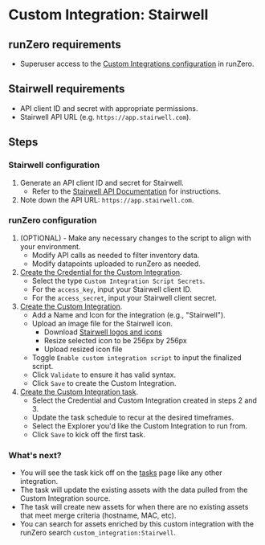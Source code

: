 # Custom Integration: Stairwell

## runZero requirements

- Superuser access to the [Custom Integrations configuration](https://console.runzero.com/custom-integrations) in runZero.

## Stairwell requirements

- API client ID and secret with appropriate permissions.
- Stairwell API URL (e.g. `https://app.stairwell.com`).

## Steps

### Stairwell configuration

1. Generate an API client ID and secret for Stairwell.
   - Refer to the [Stairwell API Documentation](https://docs.stairwell.com/reference/) for instructions.
2. Note down the API URL: `https://app.stairwell.com`.

### runZero configuration

1. (OPTIONAL) - Make any necessary changes to the script to align with your environment.
    - Modify API calls as needed to filter inventory data.
    - Modify datapoints uploaded to runZero as needed.
2. [Create the Credential for the Custom Integration](https://console.runzero.com/credentials).
    - Select the type `Custom Integration Script Secrets`.
    - For the `access_key`, input your Stairwell client ID.
    - For the `access_secret`, input your Stairwell client secret.
3. [Create the Custom Integration](https://console.runzero.com/custom-integrations/new).
    - Add a Name and Icon for the integration (e.g., "Stairwell").
    - Upload an image file for the Stairwell icon.
        - Download [Stairwell logos and icons](https://www.Stairwell.com/wp-content/uploads/2024/10/Stairwell-Logos-and-Favicons.zip)
        - Resize selected icon to be 256px by 256px
        - Upload resized icon file
    - Toggle `Enable custom integration script` to input the finalized script.
    - Click `Validate` to ensure it has valid syntax.
    - Click `Save` to create the Custom Integration.
4. [Create the Custom Integration task](https://console.runzero.com/ingest/custom/).
    - Select the Credential and Custom Integration created in steps 2 and 3.
    - Update the task schedule to recur at the desired timeframes.
    - Select the Explorer you'd like the Custom Integration to run from.
    - Click `Save` to kick off the first task.

### What's next?

- You will see the task kick off on the [tasks](https://console.runzero.com/tasks) page like any other integration.
- The task will update the existing assets with the data pulled from the Custom Integration source.
- The task will create new assets for when there are no existing assets that meet merge criteria (hostname, MAC, etc).
- You can search for assets enriched by this custom integration with the runZero search `custom_integration:Stairwell`.

